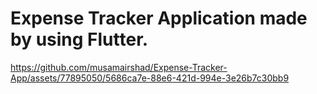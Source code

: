 # Expense Tracker Application made by using Flutter.



https://github.com/musamairshad/Expense-Tracker-App/assets/77895050/5686ca7e-88e6-421d-994e-3e26b7c30bb9
